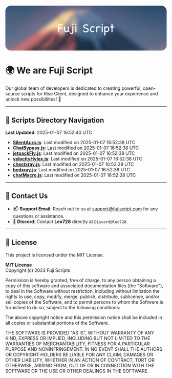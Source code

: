 ![Banner](.github/b.webp)

# 🌍 **We are Fuji Script**

Our global team of developers is dedicated to creating powerful, open-source scripts for Rise Client, designed to enhance your experience and unlock new possibilities! 🌟

---
<!-- SCRIPTS_NAVIGATION_START -->
## 📂 **Scripts Directory Navigation**

**Last Updated**: 2025-01-07 16:52:40 UTC

- **[SilentAura.js](scripts/SilentAura.js)**: Last modified on 2025-01-07 16:52:38 UTC
- **[ChatBypass.js](scripts/ChatBypass.js)**: Last modified on 2025-01-07 16:52:38 UTC
- **[jetpackFly.js](scripts/jetpackFly.js)**: Last modified on 2025-01-07 16:52:38 UTC
- **[velocityHylex.js](scripts/velocityHylex.js)**: Last modified on 2025-01-07 16:52:38 UTC
- **[chestxray.js](scripts/chestxray.js)**: Last modified on 2025-01-07 16:52:38 UTC
- **[bedxray.js](scripts/bedxray.js)**: Last modified on 2025-01-07 16:52:38 UTC
- **[chatMacro.js](scripts/chatMacro.js)**: Last modified on 2025-01-07 16:52:38 UTC

<!-- SCRIPTS_NAVIGATION_END -->

---

## 💬 **Contact Us**  
- 📬 **Support Email**: Reach out to us at [support@fujiscript.com](mailto:support@fujiscript.com) for any questions or assistance.  
- 💬 **Discord**: Contact **Leo728** directly at `Discord@leo728`.

---

## 📜 **License**

This project is licensed under the MIT License.  

**MIT License**  
Copyright (c) 2023 Fuji Scripts  

Permission is hereby granted, free of charge, to any person obtaining a copy of this software and associated documentation files (the "Software"), to deal in the Software without restriction, including without limitation the rights to use, copy, modify, merge, publish, distribute, sublicense, and/or sell copies of the Software, and to permit persons to whom the Software is furnished to do so, subject to the following conditions:  

The above copyright notice and this permission notice shall be included in all copies or substantial portions of the Software.  

THE SOFTWARE IS PROVIDED "AS IS", WITHOUT WARRANTY OF ANY KIND, EXPRESS OR IMPLIED, INCLUDING BUT NOT LIMITED TO THE WARRANTIES OF MERCHANTABILITY, FITNESS FOR A PARTICULAR PURPOSE AND NONINFRINGEMENT. IN NO EVENT SHALL THE AUTHORS OR COPYRIGHT HOLDERS BE LIABLE FOR ANY CLAIM, DAMAGES OR OTHER LIABILITY, WHETHER IN AN ACTION OF CONTRACT, TORT OR OTHERWISE, ARISING FROM, OUT OF OR IN CONNECTION WITH THE SOFTWARE OR THE USE OR OTHER DEALINGS IN THE SOFTWARE.  
